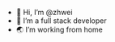 - 👋 Hi, I’m @zhwei
- 👀 I’m a full stack developer
- 🌏 I’m working from home

<!---
zhwei/zhwei is a ✨ special ✨ repository because its `README.md` (this file) appears on your GitHub profile.
You can click the Preview link to take a look at your changes.
--->
